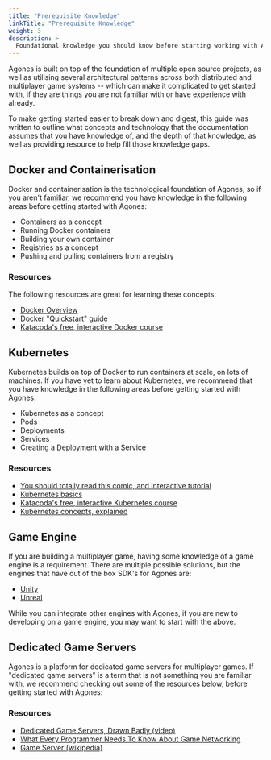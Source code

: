 ```yaml
---
title: "Prerequisite Knowledge"
linkTitle: "Prerequisite Knowledge"
weight: 3
description: >
  Foundational knowledge you should know before starting working with Agones.
---
```


Agones is built on top of the foundation of multiple open source projects, as well as utilising
several architectural patterns across both distributed and multiplayer game systems -- which can
make it complicated to get started with, if they are things you are not familiar with or have
experience with already.

To make getting started easier to break down and digest, this guide was written to outline what concepts and
technology that the documentation assumes that you have knowledge of, and the
depth of that knowledge, as well as providing resource to help fill those knowledge gaps.

## Docker and Containerisation

Docker and containerisation is the technological foundation of Agones, so if you aren't familiar,
we recommend you have knowledge in the following areas before getting started with Agones:

* Containers as a concept
* Running Docker containers
* Building your own container
* Registries as a concept
* Pushing and pulling containers from a registry

### Resources

The following resources are great for learning these concepts:

* [Docker Overview](https://docs.docker.com/get-started/overview/)
* [Docker "Quickstart" guide](https://docs.docker.com/get-started/)
* [Katacoda's free, interactive Docker course](https://www.katacoda.com/courses/docker)

## Kubernetes

Kubernetes builds on top of Docker to run containers at scale, on lots of machines. 
If you have yet to learn about Kubernetes, we recommend that you have knowledge in the following
areas before getting started with Agones:

* Kubernetes as a concept
* Pods
* Deployments
* Services
* Creating a Deployment with a Service

### Resources

* [You should totally read this comic, and interactive tutorial](https://cloud.google.com/kubernetes-engine/kubernetes-comic/)
* [Kubernetes basics](https://kubernetes.io/docs/tutorials/kubernetes-basics/)
* [Katacoda's free, interactive Kubernetes course](https://www.katacoda.com/courses/kubernetes)
* [Kubernetes concepts, explained](https://kubernetes.io/docs/concepts/)

## Game Engine

If you are building a multiplayer game, having some knowledge of a game engine is a requirement. There are multiple
possible solutions, but the engines that have out of the box SDK's for Agones are:

* [Unity](https://unity.com/)
* [Unreal](https://www.unrealengine.com/)

While you can integrate other engines with Agones, if you are new to developing on a game engine, you may want to
start with the above.

## Dedicated Game Servers

Agones is a platform for dedicated game servers for multiplayer games. If "dedicated game servers" is a term that is not
something you are familiar with, we recommend checking out some of the resources below, before getting started with
Agones:

### Resources

* [Dedicated Game Servers, Drawn Badly (video)](https://www.youtube.com/watch?v=Nl_FIGFtYdc)
* [What Every Programmer Needs To Know About Game Networking](https://gafferongames.com/post/what_every_programmer_needs_to_know_about_game_networking/)
* [Game Server (wikipedia)](https://en.wikipedia.org/wiki/Game_server)
